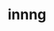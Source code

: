 ---
title: innng
github: https://github.com/innng
mode: dark
transition: 3s
archetype:
  - Little Bit of Everything
---